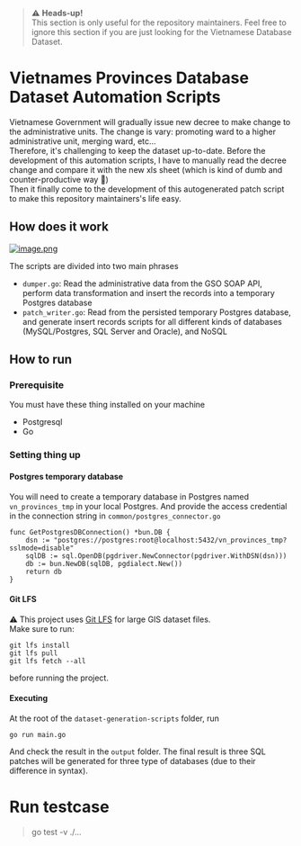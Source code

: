 > ⚠️ **Heads-up!**  
This section is only useful for the repository maintainers. Feel free to ignore this section if you are just looking for the Vietnamese Database Dataset.

# Vietnames Provinces Database Dataset Automation Scripts

Vietnamese Government will gradually issue new decree to make change to the administrative units. The change is vary: promoting ward to a higher administrative unit, merging ward, etc...  
Therefore, it's challenging to keep the dataset up-to-date. Before the development of this automation scripts, I have to manually read the decree change and compare it with the new xls sheet (which is kind of dumb and counter-productive way 🙈)  
Then it finally come to the development of this autogenerated patch script to make this repository maintainers's life easy.

## How does it work
[![image.png](https://i.postimg.cc/BnY9f29C/image.png)](https://postimg.cc/dhyS8k07)

The scripts are divided into two main phrases

- `dumper.go`: Read the administrative data from the GSO SOAP API, perform data transformation and insert the records into a temporary Postgres database  
- `patch_writer.go`: Read from the persisted temporary Postgres database, and generate insert records scripts for all different kinds of databases (MySQL/Postgres, SQL Server and Oracle), and NoSQL
## How to run
### Prerequisite
You must have these thing installed on your machine
- Postgresql
- Go
### Setting thing up
#### Postgres temporary database 
You will need to create a temporary database in Postgres named `vn_provinces_tmp` in your local Postgres. And provide the access credential in the connection string in `common/postgres_connector.go`
```golang
func GetPostgresDBConnection() *bun.DB {
	dsn := "postgres://postgres:root@localhost:5432/vn_provinces_tmp?sslmode=disable"
	sqlDB := sql.OpenDB(pgdriver.NewConnector(pgdriver.WithDSN(dsn)))
	db := bun.NewDB(sqlDB, pgdialect.New())
	return db
}
```

#### Git LFS
⚠️ This project uses [Git LFS](https://git-lfs.github.com/) for large GIS dataset files.  
Make sure to run:
```shell
git lfs install
git lfs pull
git lfs fetch --all
```
before running the project.

#### Executing
At the root of the `dataset-generation-scripts` folder, run
```shell
go run main.go
```
And check the result in the `output` folder. The final result is three SQL patches will be generated for three type of databases (due to their difference in syntax).

# Run testcase
> go test -v ./...
